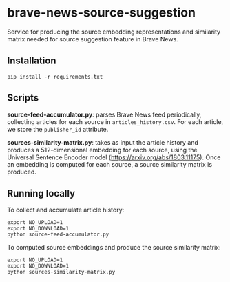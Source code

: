# brave-news-source-suggestion

Service for producing the source embedding representations and similarity matrix needed for source suggestion feature in Brave News.

## Installation

```
pip install -r requirements.txt
```

## Scripts
**source-feed-accumulator.py**: parses Brave News feed periodically, collecting articles for each source in `articles_history.csv`. For each article, we store the `publisher_id` attribute.

**sources-similarity-matrix.py**: takes as input the article history and produces a 512-dimensional embedding for each source, using the Universal Sentence Encoder model (https://arxiv.org/abs/1803.11175). Once an embedding is computed for each source, a source similarity matrix is produced.

## Running locally
To collect and accumulate article history:
```
export NO_UPLOAD=1
export NO_DOWNLOAD=1
python source-feed-accumulator.py
```

To computed source embeddings and produce the source similarity matrix:
```
export NO_UPLOAD=1
export NO_DOWNLOAD=1
python sources-similarity-matrix.py
```
